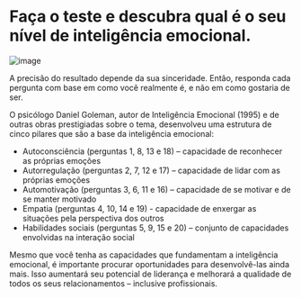 # Faça o teste e descubra qual é o seu nível de inteligência emocional.
![image](https://user-images.githubusercontent.com/37172038/101270090-72ef5480-3754-11eb-965e-6eec0a7601a6.png)
<br>
<p>A precisão do resultado depende da sua sinceridade. Então, responda cada pergunta com base em como você realmente é, e não em como gostaria de ser.</p>

O psicólogo Daniel Goleman, autor de Inteligência Emocional (1995) e de outras obras prestigiadas sobre o tema, 
desenvolveu uma estrutura de cinco pilares que são a base da inteligência emocional:

* Autoconsciência (perguntas 1, 8, 13 e 18) – capacidade de reconhecer as próprias emoções
* Autorregulação (perguntas 2, 7, 12 e 17) – capacidade de lidar com as próprias emoções
* Automotivação (perguntas 3, 6, 11 e 16) – capacidade de se motivar e de se manter motivado
* Empatia (perguntas 4, 10, 14 e 19) - capacidade de enxergar as situações pela perspectiva dos outros
* Habilidades sociais (perguntas 5, 9, 15 e 20) – conjunto de capacidades envolvidas na interação social
<p>Mesmo que você tenha as capacidades que fundamentam a inteligência emocional, é importante procurar oportunidades para desenvolvê-las ainda mais.
Isso aumentará seu potencial de liderança e melhorará a qualidade de todos os seus relacionamentos – inclusive profissionais.</p>
